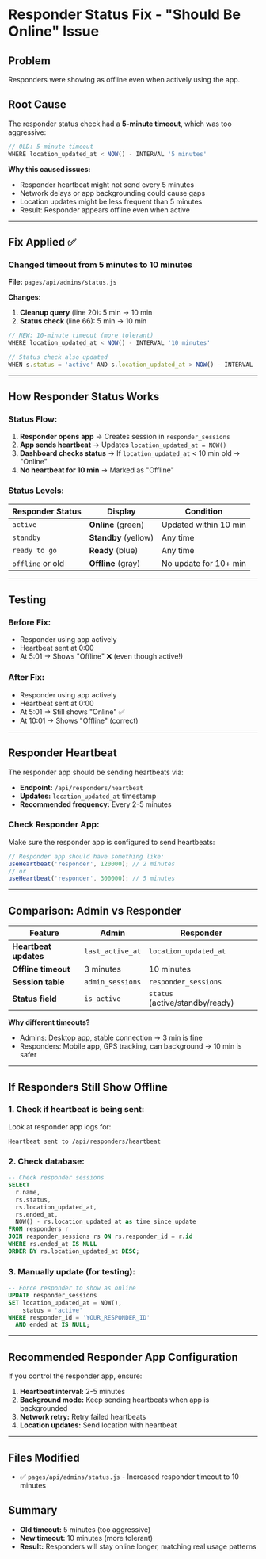 # Responder Status Fix - "Should Be Online" Issue

## Problem
Responders were showing as offline even when actively using the app.

## Root Cause
The responder status check had a **5-minute timeout**, which was too aggressive:

```javascript
// OLD: 5-minute timeout
WHERE location_updated_at < NOW() - INTERVAL '5 minutes'
```

**Why this caused issues:**
- Responder heartbeat might not send every 5 minutes
- Network delays or app backgrounding could cause gaps
- Location updates might be less frequent than 5 minutes
- Result: Responder appears offline even when active

---

## Fix Applied ✅

### Changed timeout from 5 minutes to 10 minutes

**File:** `pages/api/admins/status.js`

**Changes:**
1. **Cleanup query** (line 20): 5 min → 10 min
2. **Status check** (line 66): 5 min → 10 min

```javascript
// NEW: 10-minute timeout (more tolerant)
WHERE location_updated_at < NOW() - INTERVAL '10 minutes'

// Status check also updated
WHEN s.status = 'active' AND s.location_updated_at > NOW() - INTERVAL '10 minutes'
```

---

## How Responder Status Works

### **Status Flow:**

1. **Responder opens app** → Creates session in `responder_sessions`
2. **App sends heartbeat** → Updates `location_updated_at = NOW()`
3. **Dashboard checks status** → If `location_updated_at` < 10 min old → "Online"
4. **No heartbeat for 10 min** → Marked as "Offline"

### **Status Levels:**

| Responder Status | Display | Condition |
|-----------------|---------|-----------|
| `active` | **Online** (green) | Updated within 10 min |
| `standby` | **Standby** (yellow) | Any time |
| `ready to go` | **Ready** (blue) | Any time |
| `offline` or old | **Offline** (gray) | No update for 10+ min |

---

## Testing

### **Before Fix:**
- Responder using app actively
- Heartbeat sent at 0:00
- At 5:01 → Shows "Offline" ❌ (even though active!)

### **After Fix:**
- Responder using app actively
- Heartbeat sent at 0:00
- At 5:01 → Still shows "Online" ✅
- At 10:01 → Shows "Offline" (correct)

---

## Responder Heartbeat

The responder app should be sending heartbeats via:
- **Endpoint:** `/api/responders/heartbeat`
- **Updates:** `location_updated_at` timestamp
- **Recommended frequency:** Every 2-5 minutes

### **Check Responder App:**

Make sure the responder app is configured to send heartbeats:

```javascript
// Responder app should have something like:
useHeartbeat('responder', 120000); // 2 minutes
// or
useHeartbeat('responder', 300000); // 5 minutes
```

---

## Comparison: Admin vs Responder

| Feature | Admin | Responder |
|---------|-------|-----------|
| **Heartbeat updates** | `last_active_at` | `location_updated_at` |
| **Offline timeout** | 3 minutes | 10 minutes |
| **Session table** | `admin_sessions` | `responder_sessions` |
| **Status field** | `is_active` | `status` (active/standby/ready) |

**Why different timeouts?**
- Admins: Desktop app, stable connection → 3 min is fine
- Responders: Mobile app, GPS tracking, can background → 10 min is safer

---

## If Responders Still Show Offline

### 1. **Check if heartbeat is being sent:**

Look at responder app logs for:
```
Heartbeat sent to /api/responders/heartbeat
```

### 2. **Check database:**

```sql
-- Check responder sessions
SELECT 
  r.name,
  rs.status,
  rs.location_updated_at,
  rs.ended_at,
  NOW() - rs.location_updated_at as time_since_update
FROM responders r
JOIN responder_sessions rs ON rs.responder_id = r.id
WHERE rs.ended_at IS NULL
ORDER BY rs.location_updated_at DESC;
```

### 3. **Manually update (for testing):**

```sql
-- Force responder to show as online
UPDATE responder_sessions 
SET location_updated_at = NOW(),
    status = 'active'
WHERE responder_id = 'YOUR_RESPONDER_ID'
  AND ended_at IS NULL;
```

---

## Recommended Responder App Configuration

If you control the responder app, ensure:

1. **Heartbeat interval:** 2-5 minutes
2. **Background mode:** Keep sending heartbeats when app is backgrounded
3. **Network retry:** Retry failed heartbeats
4. **Location updates:** Send location with heartbeat

---

## Files Modified
- ✅ `pages/api/admins/status.js` - Increased responder timeout to 10 minutes

## Summary
- **Old timeout:** 5 minutes (too aggressive)
- **New timeout:** 10 minutes (more tolerant)
- **Result:** Responders will stay online longer, matching real usage patterns
